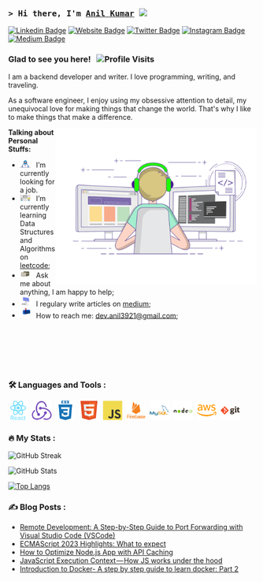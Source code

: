 ### <samp>&gt; Hi there, I'm <a href="https://kumaranil3921.netlify.app" target="_blank">Anil Kumar</a> <img src="https://media.giphy.com/media/hvRJCLFzcasrR4ia7z/giphy.gif" width="25"> </samp>
[![Linkedin Badge](https://img.shields.io/badge/-LinkedIn-0e76a8?style=flat-square&logo=Linkedin&logoColor=white)](https://linkedin.com/in/kumaranil3921)
[![Website Badge](https://img.shields.io/badge/Website-3b5998?style=flat-square&logo=google-chrome&logoColor=white)](https://kumaranil3921.netlify.app)
[![Twitter Badge](https://img.shields.io/badge/-Twitter-00acee?style=flat-square&logo=Twitter&logoColor=white)](https://twitter.com/kumaranil3921)
[![Instagram Badge](https://img.shields.io/badge/-Instagram-e4405f?style=flat-square&logo=Instagram&logoColor=white)](https://instagram.com/akr.anil/)
[![Medium Badge](https://img.shields.io/badge/medium-%2312100E.svg?&style=for-square&logo=medium&logoColor=white)](https://kumaranil3921.medium.com/)

### Glad to see you here! &nbsp; ![Profile Visits](https://komarev.com/ghpvc/?username=your-username)

I am a backend developer and writer. I love programming, writing, and traveling.

As a software engineer, I enjoy using my obsessive attention to detail, my unequivocal love for making things that change the world. That's why I like to make things that make a difference.

<img align="right" alt="GIF" src="https://github.com/kumaranil3921/kumaranil3921/blob/main/assets/coding.gif?raw=true" width="408" height="318" />


**Talking about Personal Stuffs:**

- <img src="https://github.com/kumaranil3921/kumaranil3921/blob/main/assets/developer.gif?raw=true" width="21" />&nbsp;&nbsp; I’m currently looking for a job.
- <img src="https://github.com/kumaranil3921/kumaranil3921/blob/main/assets/lightning.gif?raw=true" width="21" />&nbsp;&nbsp; I’m currently learning Data Structures and Algorithms on [leetcode](https://leetcode.com/kumaranil3921);
- <img src="https://github.com/kumaranil3921/kumaranil3921/blob/main/assets/message.gif?raw=true" width="21" />&nbsp;&nbsp; Ask me about anything, I am happy to help;
- <img src="https://github.com/kumaranil3921/kumaranil3921/blob/main/assets/laptop.gif?raw=true" width="21" />&nbsp;&nbsp; I regulary write articles on [medium](https://kumaranil3921.medium.com);
- <img src="https://github.com/kumaranil3921/kumaranil3921/blob/main/assets/letterbox.gif?raw=true" width="21" />&nbsp;&nbsp; How to reach me: dev.anil3921@gmail.com;
<!-- - <img src="https://github.com/kumaranil3921/kumaranil3921/blob/main/assets/doc.gif?raw=true" width="21" />&nbsp;&nbsp; [Resume](https://kumaranil3921.netlify.app/Resume.pdf). -->


</br></br></br></br></br>


### :hammer_and_wrench: Languages and Tools :

<div>

  <img src="https://github.com/devicons/devicon/blob/master/icons/react/react-original-wordmark.svg" title="React" alt="React" width="40" height="40"/>&nbsp;
  <img src="https://github.com/devicons/devicon/blob/master/icons/redux/redux-original.svg" title="Redux" alt="Redux " width="40" height="40"/>&nbsp;
  <img src="https://github.com/devicons/devicon/blob/master/icons/css3/css3-plain-wordmark.svg"  title="CSS3" alt="CSS" width="40" height="40"/>&nbsp;
  <img src="https://github.com/devicons/devicon/blob/master/icons/html5/html5-original.svg" title="HTML5" alt="HTML" width="40" height="40"/>&nbsp;
  <img src="https://github.com/devicons/devicon/blob/master/icons/javascript/javascript-original.svg" title="JavaScript" alt="JavaScript" width="40" height="40"/>&nbsp;
  <img src="https://github.com/devicons/devicon/blob/master/icons/firebase/firebase-plain-wordmark.svg" title="Firebase" alt="Firebase" width="40" height="40"/>&nbsp;
  <img src="https://github.com/devicons/devicon/blob/master/icons/mysql/mysql-original-wordmark.svg" title="MySQL"  alt="MySQL" width="40" height="40"/>&nbsp;
  <img src="https://github.com/devicons/devicon/blob/master/icons/nodejs/nodejs-original-wordmark.svg" title="NodeJS" alt="NodeJS" width="40" height="40"/>&nbsp;
  <img src="https://github.com/devicons/devicon/blob/master/icons/amazonwebservices/amazonwebservices-plain-wordmark.svg" title="AWS" alt="AWS" width="40" height="40"/>&nbsp;
  <img src="https://github.com/devicons/devicon/blob/master/icons/git/git-original-wordmark.svg" title="Git" alt="Git" width="40" height="40"/>&nbsp;
</div>

<!-- 📈 **My GitHub Stats:**

<p>
  <img height="180em" src="https://github-readme-stats.vercel.app/api?username=kumaranil3921&show_icons=true&hide_border=true&&count_private=true&include_all_commits=true" />
  <img height="180em" src="https://github-readme-stats.vercel.app/api/top-langs/?username=kumaranil3921&exclude_repo=KNN-Image-Classification&show_icons=true&hide_border=true&layout=compact&langs_count=8"/>
</p> -->



### :fire: My Stats :

![GitHub Streak](https://streak-stats.demolab.com?user=kumaranil3921&theme=whatsapp-dark&hide_border=true)

![GitHub Stats](https://github-readme-stats.vercel.app/api?username=kumaranil3921&show_icons=true&count_private=true&theme=dark)

[![Top Langs](https://github-readme-stats.vercel.app/api/top-langs/?username=kumaranil3921&layout=compact&theme=vision-friendly-dark)](https://github.com/anuraghazra/github-readme-stats)



### :writing_hand: Blog Posts :

<!-- BLOG-POST-LIST:START -->
- [Remote Development: A Step-by-Step Guide to Port Forwarding with Visual Studio Code &lpar;VSCode&rpar;](https://kumaranil3921.medium.com/a-step-by-step-guide-to-port-forwarding-with-visual-studio-code-vscode-42a6abff045?source=rss-d1c60b81b60c------2)
- [ECMAScript 2023 Highlights: What to expect](https://kumaranil3921.medium.com/ecmascript-2023-highlights-what-to-expect-5c76a78638f9?source=rss-d1c60b81b60c------2)
- [How to Optimize Node.js App with API Caching](https://kumaranil3921.medium.com/how-to-optimize-node-js-app-with-api-caching-d43e56bc4215?source=rss-d1c60b81b60c------2)
- [JavaScript Execution Context — How JS works under the hood](https://kumaranil3921.medium.com/javascript-execution-context-how-js-works-under-the-hood-123fa533233f?source=rss-d1c60b81b60c------2)
- [Introduction to Docker- A step by step guide to learn docker: Part 2](https://kumaranil3921.medium.com/introduction-to-docker-a-step-by-step-guide-to-learn-docker-part-2-6a6f23b2e943?source=rss-d1c60b81b60c------2)
<!-- BLOG-POST-LIST:END -->